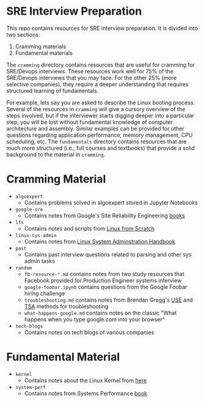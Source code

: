 # SRE Interview Preparation

This repo contains resources for SRE interview preparation. It is divided into two sections:
1. Cramming materials
2. Fundamental materials

The `cramming` directory contains resources that are useful for cramming for SRE/Devops interviews. These resources work well for 75% of the SRE/Devops interviews that you may face. For the other 25% (more selective companies), they require a deeper understanding that requires structured learning of fundamentals.

For example, lets say you are asked to describe the Linux booting process. Several of the resources in `cramming` will give a cursory overview of the steps involved, but if the interviewer starts digging deeper into a particular step, you will be lost without fundamental knowledge of computer architecture and assembly. Similar examples can be provided for other questions regarding application performance, memory management, CPU scheduling, etc. The `fundamentals` directory contains resources that are much more structured (i.e., full courses and textbooks) that provide a solid background to the material in `cramming`.

# Cramming Material

- `algoexpert`
    * Contains problems solved in algoexpert stored in Jupyter Notebooks
- `google-sre`
    * Contains notes from Google's Site Reliability Engineering [books](https://landing.google.com/sre/books/)
- `lfs`
    * Contains notes and scripts from [Linux from Scratch](http://www.linuxfromscratch.org/)
- `linux-sys-admin`
    * Contains notes from [Linux System Adminstration Handbook](https://www.amazon.com/UNIX-Linux-System-Administration-Handbook/dp/0134277554/ref=sr_1_8?dchild=1&keywords=linux&qid=1592369959&sr=8-8)
- `past`
    * Contains past interview questions related to parsing and other sys admin tasks
- `random`
    * `fb-resource-*.md` contains notes from two study resources that Facebook provided for Production Engineer systems interview
    * `google-foobar.ipynb` contains questions from the Google Foobar hiring challenge
    * `troubleshooting.md` contains notes from Brendan Gregg's [USE](http://www.brendangregg.com/usemethod.html) and [TSA](http://www.brendangregg.com/tsamethod.html) methods for troubleshooting
    * `what-happens-google.md` contains notes on the classic "What happens when you type google.com into your browser"
- `tech-blogs`
    * Contains notes on tech blogs of various companies

# Fundamental Material

- `kernel`
    * Contains notes about the Linux Kernel from [here](https://github.com/0xAX/linux-insides)
- `system-perf`
    * Contains notes from Systems Performance [book](https://www.amazon.com/Systems-Performance-Enterprise-Brendan-Gregg/dp/0133390098)